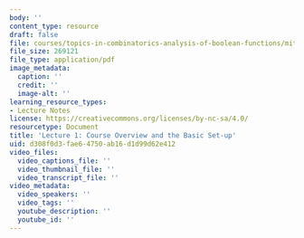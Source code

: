 ```yaml
---
body: ''
content_type: resource
draft: false
file: courses/topics-in-combinatorics-analysis-of-boolean-functions/mit18_218s21_lec1.pdf
file_size: 269121
file_type: application/pdf
image_metadata:
  caption: ''
  credit: ''
  image-alt: ''
learning_resource_types:
- Lecture Notes
license: https://creativecommons.org/licenses/by-nc-sa/4.0/
resourcetype: Document
title: 'Lecture 1: Course Overview and the Basic Set-up'
uid: d308f0d3-fae6-4750-ab16-d1d99d62e412
video_files:
  video_captions_file: ''
  video_thumbnail_file: ''
  video_transcript_file: ''
video_metadata:
  video_speakers: ''
  video_tags: ''
  youtube_description: ''
  youtube_id: ''
---
```

